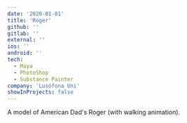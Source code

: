 ```yaml
---
date: '2020-01-01'
title: 'Roger'
github: ''
gitlab: ''
external: ''
ios: ''
android: ''
tech:
  - Maya
  - PhotoShop
  - Substance Painter
company: 'Lusófona Uni'
showInProjects: false
---
```


A model of American Dad's Roger (with walking animation).

